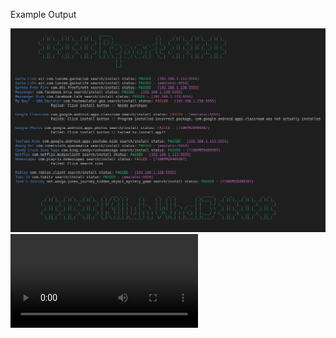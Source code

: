 Example Output

<img src="https://raw.githubusercontent.com/killuhwhale/appium/main/src/images/readme/demo_output.png?sanitize=true&raw=true" />
<video src="https://drive.google.com/open?id=1kztEqXsqcLiEa24NN3vr3_ddeH0D0re4&authuser=0&usp=drive_link" />


Prep work for Chromebook:
- DUT
    - Install Accounts for testing.
    - Turn on ADB
    - Connect Host and DUT to accept permission on DUT.

- Host device
    - Setup environment
        - bash ins_and_stu.sh
        - bash setup.sh (run twice if npm was not already installed.)
    - python3 main.py [ips]
    - python3 main.py python3 main.py 192.168.1.113:5555 192.168.1.238:5555 192.168.1.248:5555


# What we can do
1. 1 Host device -> 15 dut
    - ADB by default has 15 device connection limit
        - Ovverride with env variable: ADB_LOCAL_TRANSPORT_MAX_PORT
                static void adb_local_transport_max_port_env_override() {
                    const char* env_max_s = getenv("ADB_LOCAL_TRANSPORT_MAX_PORT");
                    ....
                }
2. Supports ARC-P and ARC-R
    - improving model to work across varying screen sizes
3. Discover and Install Apps from Playstore
    - Check app's current name in Playstore (web)
    - Check if app is not avilable in our region
4. Can install and detect PWAs from Playstore
    - cannot interact with PWAs.
5. Can Detect if an app is a game.
5. Open app and detect crashing upon opening.
6. Attempt login using Object Detection via YOLOv5
6. History report for each app w/ screenshots at ea step.
7. Summary report of all apps from each device.

# What we need to do but cant yet
1. Detect app if an app is O4C



# TODOs

    - Add new list tracking for potential bad apps.
        - When we fail to install and they arent misnamed or invalid.

    - Strategy when we have two continue buttons and one is disabled but has the higher probability
        - we should try to click all of them unless something happens?
            - Check new activity, might need to clean up the handle_login
                - Make it try more continue buttons before takinga new screenshot...

    - install button - def install_app_UI()
        - Need to verify if stable build is different than other builds
        - Seems two methods work depending on BUILD.
                - on stable we use ACCESSIBILITY ID query
                - on non stable we use button.text == install query

    - Random errors with Appium/ UIAutomator
        -1. Might need to explore checking UIAutomator server?
            - UiAutomator2 server because the instrumentation process is not running (probably crashed)

            192.168.1.238:5555 -  Error taking SS:  Message: An unknown server-side error occurred while processing the command. Original error: 'GET /screenshot' cannot be proxied to UiAutomator2 server because the instrumentation process is not running (probably crashed). Check the server log and/or the logcat output for more details
            Stacktrace:
            UnknownError: An unknown server-side error occurred while processing the command. Original error: 'GET /screenshot' cannot be proxied to UiAutomator2 server because the instrumentation process is not running (probably crashed). Check the server log and/or the logcat output for more details
                at UIA2Proxy.command (/home/killuh/.nvm/versions/node/v18.7.0/lib/node_modules/appium/node_modules/appium-base-driver/lib/jsonwp-proxy/proxy.js:274:13)
                at processTicksAndRejections (node:internal/process/task_queues:95:5)
                at AndroidUiautomator2Driver.commands.getScreenshot (/home/killuh/.nvm/versions/node/v18.7.0/lib/node_modules/appium/node_modules/appium-uiautomator2-driver/lib/commands/screenshot.js:14:10)
            192.168.1.238:5555 -  Error taking SS:  /home/killuh/ws_p38/appium/src

        -2.   raise exception_class(message, screen, stacktrace)
            selenium.common.exceptions.WebDriverException: Message: An unknown server-side error occurred while processing the command.
            Original error: Could not proxy command to the remote server. Original error: socket hang up


    - Improve model
        - recently labeled FBAuth in Dataset, in v5 from Roboflow, we will have NEW LABELS
            - Will need to update coco128.yaml with new labels.
                - FBAuth
                - Two (Age Verification)


        -1. Explore Age verification
            - input age or slider
            - we are detecting "2" for num pads
            - WE WILL NEED TO detect slider age bars.
                - click in center of view
            - Empty form fields to type age will probably be the trickiest...

        NOTE:
        *** Update to YOLOv7? slight increase in accuracy ~3% (from what I've read)
        *** Most likely will need to scrape same image set from multiple devices w/ varying screen sizes.




    Future TODOs:

     - Reporting that apps not logged in when in fact, we did log in and have the SS to prove.
       - We are logged into facebook at first.
       - So now, we do not need to enter an email or a password or press GAuth or FBAuth.
        - Hard to detect if we logged in without going through these steps.
        - Since we are logged in via FB already, we just need to open app and coninue/ confirm we want to log in with the same account.
            Messenger com.facebook.orca PASSED - [DEVICES.COACHZ_192.168.1.113:5555]
            Final status: Not logged in.

        - Small problem, only affect facebook apps like Messenger.
            - we should be able to find a small workout around.
                - Hard code behavior for com.facebook.* packages.


    - Create a few sample app APKs that will do a specific crash/ throw ANR.
        - I cant seem to figure out how to reproduce:
            - WIN_DEATH = "Win Death"
            - FORCE_RM_ACT_RECORD = "Force removed ActivityRecord"
            - FDEBUG_CRASH = "F DEBUG crash"

        - Able to create an app that reproduces an ANR...
            - Minimally helpful.


    - Detect AMAC-e (determine if app is O4C) -> impossible feat so far unless building test image.
        - AMAC-E overlays will not actually interfere with our process.
        - When sending comands via ADB, it essentially ignore those windows/ overlays.



Bugs:



# NOTES

-  adb exec-out uiautomator dump /dev/tty
        - Dumps view heirarchy

# https://github.com/appium/appium-uiautomator2-driver#driverserver
#   - appium:skipServerInstallation => Improve startup speed if we know UIAutomator is already installed...


# https://github.com/appium/appium-uiautomator2-driver#mobile-deviceinfo
# self.driver.execute_script("mobile: scroll", {'direction': 'down'})
# self.driver.execute_script("mobile: acceptAlert", {'buttonLabel': 'Accept'})
# self.driver.execute_script("mobile: dismissAlert", {'buttonLabel': 'Dismiss'})
# self.driver.execute_script("mobile: deviceInfo", {})

# self.driver.execute_script("mobile: activateApp", {appId: "my.app.id"})
    # Activates the given application or launches it if necessary. The action literally simulates clicking the corresponding application icon on the dashboard.

# self.driver.execute_script("mobile: changePermissions", {
#                                   permissions: 'all',
#                                   appPackage: '',
#                                   action: 'allow',
# })
#  mobile:

